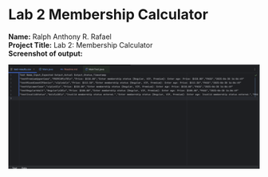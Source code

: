 # Lab 2 Membership Calculator

**Name:** Ralph Anthony R. Rafael </br>
**Project Title:** Lab 2: Membership Calculator </br>
**Screenshot of output:** </br>

![Lab2 Diagram](Lab2.png)

